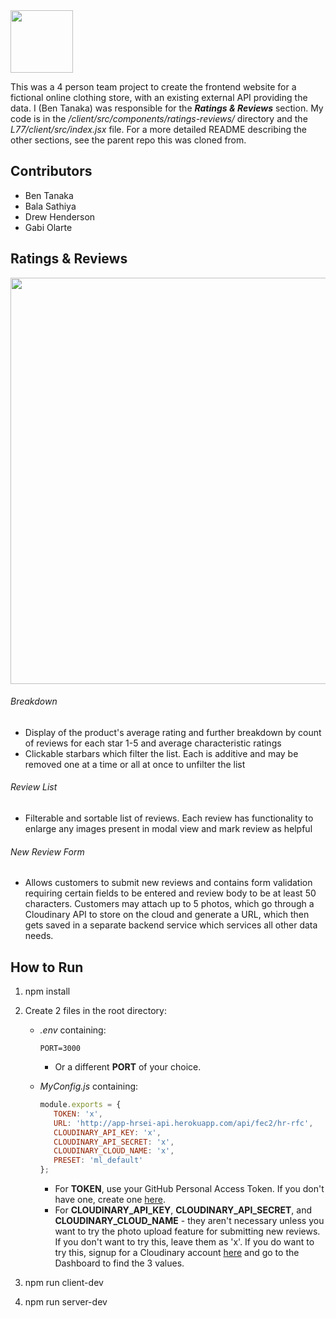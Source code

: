 <img src="https://user-images.githubusercontent.com/37204126/222028327-4b0748b9-0af4-4c7e-980d-08f7c79ce2c1.png" width="100px"/>

This was a 4 person team project to create the frontend website for a fictional online clothing store, with an existing external API providing the data. I (Ben Tanaka) was responsible for the **_Ratings & Reviews_** section. My code is in the */client/src/components/ratings-reviews/* directory and the *L77/client/src/index.jsx* file. For a more detailed README describing the other sections, see the parent repo this was cloned from.

## Contributors
  * Ben Tanaka
  * Bala Sathiya
  * Drew Henderson
  * Gabi Olarte

## Ratings & Reviews
<img src="https://user-images.githubusercontent.com/37204126/204711146-2df11b8f-b82b-4717-9916-57844d55dea8.gif" width="650"/>

###### Breakdown
- Display of the product's average rating and further breakdown by count of reviews for each star 1-5 and average characteristic ratings
- Clickable starbars which filter the list. Each is additive and may be removed one at a time or all at once to unfilter the list
###### Review List
- Filterable and sortable list of reviews. Each review has functionality to enlarge any images present in modal view and mark review as helpful
###### New Review Form
- Allows customers to submit new reviews and contains form validation requiring certain fields to be entered and review body to be at least 50 characters. Customers may attach up to 5 photos, which go through a Cloudinary API to store on the cloud and generate a URL, which then gets saved in a separate backend service which services all other data needs.

## How to Run
1. npm install
2. Create 2 files in the root directory:
   * *.env* containing:
     ```
     PORT=3000
     ```
     * Or a different **PORT** of your choice.
   
   * *MyConfig.js* containing:
     ```javascript
     module.exports = {
        TOKEN: 'x',
        URL: 'http://app-hrsei-api.herokuapp.com/api/fec2/hr-rfc',
        CLOUDINARY_API_KEY: 'x',
        CLOUDINARY_API_SECRET: 'x',
        CLOUDINARY_CLOUD_NAME: 'x',
        PRESET: 'ml_default'
     };
     ```
     * For **TOKEN**, use your GitHub Personal Access Token. If you don't have one, create one [here](https://github.com/settings/tokens).
     * For **CLOUDINARY_API_KEY**, **CLOUDINARY_API_SECRET**, and **CLOUDINARY_CLOUD_NAME** - they aren't necessary unless you want to try the photo upload feature for submitting new reviews. If you don't want to try this, leave them as 'x'. If you do want to try this, signup for a Cloudinary account [here](https://cloudinary.com/users/register_free#gsc.tab=0) and go to the Dashboard to find the 3 values.
      
3. npm run client-dev
4. npm run server-dev

